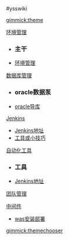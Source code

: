 #ysswiki

<!--
  -- Default theme
  -- (Read: http://wyp110lq.github.io/mdwiki/)
  -- [gimmick:theme](flatly) 
-->

[gimmick:theme](flatly)

[环境管理]()

  * ### 主干
  * [环境管理](yss/7environment/markdown/environment.md) 

[数据库管理]()

  * ### oracle数据泵
  * [oracle导库](yss/6oracle/markdown/dmp.md) 

[Jenkins]()

  * [Jenkins地址](yss/5jenkins/markdown/jenkins.md) 
  * [工具或小技巧](yss/1tools/tools.md)

[自动化工具]()

  * ### 工具
  * [Jenkins地址](yss/1tools/tools.md) 

[团队管理]()


[中间件]()
  
  * [was安装部署](yss/4was/markdown/was.md)

[gimmick:themechooser](选择皮肤)

<!-- [在线编辑](http://prose.io/#liminany/m) -->

<!--
[gimmick:Disqus](limin-mblogs)
-->

